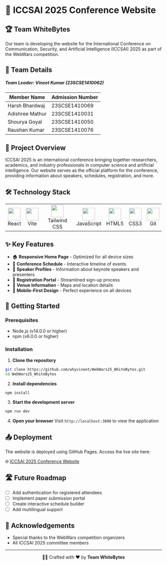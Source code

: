 # 🌟 ICCSAI 2025 Conference Website

## 🏆 Team WhiteBytes

Our team is developing the website for the International Conference on Communication, Security, and Artificial Intelligence (ICCSAI) 2025 as part of the WebWars competition.

## 👥 Team Details

##### Team Leader: Vineet Kumar (23SCSE1410062)

| Member Name     | Admission Number |
| --------------- | ---------------- |
| Harsh Bhardwaj  | 23SCSE1410069    |
| Adishree Mathur | 23SCSE1410031    |
| Shourya Goyal   | 23SCSE1410050    |
| Raushan Kumar   | 23SCSE1410076    |

## 📝 Project Overview

ICCSAI 2025 is an international conference bringing together researchers, academics, and industry professionals in computer science and artificial intelligence. Our website serves as the official platform for the conference, providing information about speakers, schedules, registration, and more.

## 🛠️ Technology Stack

<table>
  <tr>
    <td align="center"><img src="https://cdn.jsdelivr.net/gh/devicons/devicon/icons/react/react-original.svg" width="40" height="40"/><br>React</td>
    <td align="center"><img src="https://cdn.jsdelivr.net/gh/devicons/devicon/icons/vitejs/vitejs-original.svg" width="40" height="40"/><br>Vite</td>
    <td align="center"><img src="https://cdn.jsdelivr.net/gh/devicons/devicon/icons/tailwindcss/tailwindcss-original.svg" width="40" height="40"/><br>Tailwind CSS
    <td align="center"><img src="https://cdn.jsdelivr.net/gh/devicons/devicon/icons/javascript/javascript-original.svg" width="40" height="40"/><br>JavaScript</td>
    <td align="center"><img src="https://cdn.jsdelivr.net/gh/devicons/devicon/icons/html5/html5-original.svg" width="40" height="40"/><br>HTML5</td>
    <td align="center"><img src="https://cdn.jsdelivr.net/gh/devicons/devicon/icons/css3/css3-original.svg" width="40" height="40"/><br>CSS3</td>
    <td align="center"><img src="https://cdn.jsdelivr.net/gh/devicons/devicon/icons/git/git-original.svg" width="40" height="40"/><br>Git</td>
  </tr>
</table>

## ✨ Key Features

- 🏠 **Responsive Home Page** - Optimized for all device sizes
- 📅 **Conference Schedule** - Interactive timeline of events
- 👥 **Speaker Profiles** - Information about keynote speakers and presenters
- 🎫 **Registration Portal** - Streamlined sign-up process
- 📍 **Venue Information** - Maps and location details
- 📱 **Mobile-First Design** - Perfect experience on all devices

## 🚀 Getting Started

### Prerequisites

- Node.js (v14.0.0 or higher)
- npm (v6.0.0 or higher)

### Installation

1. **Clone the repository**

```bash
git clone https://github.com/whyvineet/WebWars25_WhiteBytes.git
cd WebWars25_WhiteBytes
```

2. **Install dependencies**

```bash
npm install
```

3. **Start the development server**

```bash
npm run dev
```

4. **Open your browser**
   Visit `http://localhost:3000` to view the application

## 📤 Deployment

The website is deployed using GitHub Pages. Access the live site here:

🌐 [ICCSAI 2025 Conference Website](https://whyvineet.github.io/WebWars25_WhiteBytes/)

## 🛣️ Future Roadmap

- [ ] Add authentication for registered attendees
- [ ] Implement paper submission portal
- [ ] Create interactive schedule builder
- [ ] Add multilingual support

## 🙏 Acknowledgements

- Special thanks to the WebWars competition organizers
- All ICCSAI 2025 committee members

---

<div align="center">
  <p>👨‍💻 Crafted with ❤️ by <strong>Team WhiteBytes</strong></p>
</div>
